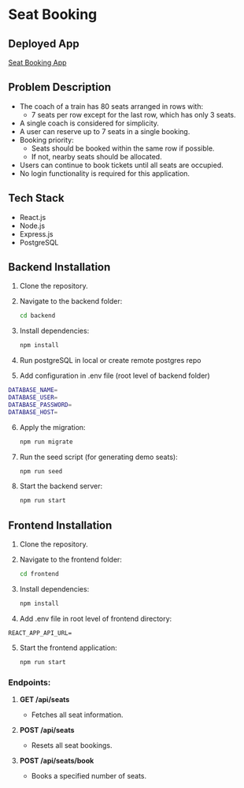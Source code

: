 # Seat Booking

## Deployed App

[Seat Booking App](https://seat-booking-azure.vercel.app/)

## Problem Description

- The coach of a train has 80 seats arranged in rows with:
  - 7 seats per row except for the last row, which has only 3 seats.
- A single coach is considered for simplicity.
- A user can reserve up to 7 seats in a single booking.
- Booking priority:
  - Seats should be booked within the same row if possible.
  - If not, nearby seats should be allocated.
- Users can continue to book tickets until all seats are occupied.
- No login functionality is required for this application.

## Tech Stack


- React.js
- Node.js
- Express.js
- PostgreSQL

## Backend Installation

1. Clone the repository.
2. Navigate to the backend folder:
   ```bash
   cd backend
   ```
3. Install dependencies:

   ```bash
   npm install

   ```

4. Run postgreSQL in local or create remote postgres repo

5. Add configuration in .env file (root level of backend folder)
  ```bash
DATABASE_NAME=
DATABASE_USER=
DATABASE_PASSWORD=
DATABASE_HOST=
   ```

6. Apply the migration:
   ```bash
   npm run migrate
   ```
7. Run the seed script (for generating demo seats):

   ```bash
   npm run seed
   ```

8. Start the backend server:
   ```bash
   npm run start
   ```

## Frontend Installation

1. Clone the repository.
2. Navigate to the frontend folder:
   ```bash
   cd frontend
   ```
3. Install dependencies:

   ```bash
   npm install
   ```

4. Add .env file in root level of frontend directory:
```
REACT_APP_API_URL=
```

5. Start the frontend application:
   ```bash
   npm run start
   ```


### Endpoints:

1. **GET /api/seats**

   - Fetches all seat information.

2. **POST /api/seats**

   - Resets all seat bookings.

3. **POST /api/seats/book**
   - Books a specified number of seats.

